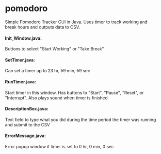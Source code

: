 # pomodoro
Simple Pomodoro Tracker GUI in Java. Uses timer to track working and break hours and outputs data to CSV.   

#### Init_Window.java: 
Buttons to select "Start Working" or "Take Break"

#### SetTimer.java: 
Can set a timer up to 23 hr, 59 min, 59 sec

#### RunTimer.java: 
Start timer in this window. Has buttons to "Start", "Pause", "Reset", or "Interrupt". Also plays sound when timer is finished

#### DescriptionBox.java: 
Text field to type what you did during the time period the timer was running and submit to the CSV

#### ErrorMessage.java: 
Error popup window if timer is set to 0 hr, 0 min, 0 sec
